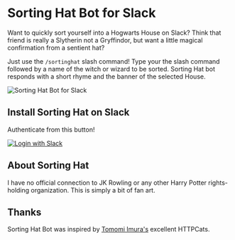# Sorting Hat Bot for Slack

Want to quickly sort yourself into a Hogwarts House on Slack?
Think that friend is really a Slytherin not a Gryffindor, but want a little magical confirmation from a sentient hat?

Just use the `/sortinghat` slash command! Type your the slash command followed by a name of the witch or wizard to be sorted. Sorting Hat bot responds with a short rhyme and the banner of the selected House.

![Sorting Hat Bot for Slack](http://sorting-hat-bot.herokuapp.com/images/sortinghat.gif)

## Install Sorting Hat on Slack

Authenticate from this button!


[![Login with Slack](https://platform.slack-edge.com/img/add_to_slack@2x.png)](https://slack.com/oauth/authorize?scope=commands+team%3Aread&client_id=13962040612.127653198336)

## About Sorting Hat

I have no official connection to JK Rowling or any other Harry Potter rights-holding organization. This is simply a bit of fan art.

## Thanks

Sorting Hat Bot was inspired by [Tomomi Imura's](http://www.girliemac.com/) excellent HTTPCats. 
